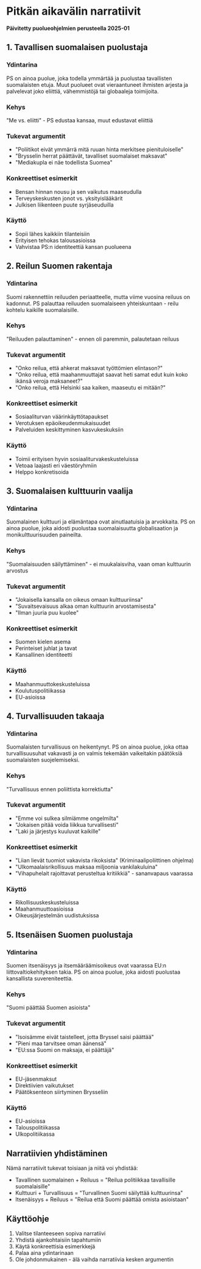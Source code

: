 # Pitkän aikavälin narratiivit

**Päivitetty puolueohjelmien perusteella 2025-01**

## 1. Tavallisen suomalaisen puolustaja

### Ydintarina
PS on ainoa puolue, joka todella ymmärtää ja puolustaa tavallisten suomalaisten etuja. Muut puolueet ovat 
vieraantuneet ihmisten arjesta ja palvelevat joko eliittiä, vähemmistöjä tai globaaleja toimijoita.

### Kehys
"Me vs. eliitti" - PS edustaa kansaa, muut edustavat eliittiä

### Tukevat argumentit
- "Poliitikot eivät ymmärrä mitä ruuan hinta merkitsee pienituloiselle"
- "Brysselin herrat päättävät, tavalliset suomalaiset maksavat"
- "Mediakupla ei näe todellista Suomea"

### Konkreettiset esimerkit
- Bensan hinnan nousu ja sen vaikutus maaseudulla
- Terveyskeskusten jonot vs. yksityislääkärit
- Julkisen liikenteen puute syrjäseuduilla

### Käyttö
- Sopii lähes kaikkiin tilanteisiin
- Erityisen tehokas talousasioissa
- Vahvistaa PS:n identiteettiä kansan puolueena

## 2. Reilun Suomen rakentaja

### Ydintarina
Suomi rakennettiin reiluuden periaatteelle, mutta viime vuosina reiluus on kadonnut. PS palauttaa reiluuden 
suomalaiseen yhteiskuntaan - reilu kohtelu kaikille suomalaisille.

### Kehys
"Reiluuden palauttaminen" - ennen oli paremmin, palautetaan reiluus

### Tukevat argumentit
- "Onko reilua, että ahkerat maksavat työttömien elintason?"
- "Onko reilua, että maahanmuuttajat saavat heti samat edut kuin koko ikänsä veroja maksaneet?"
- "Onko reilua, että Helsinki saa kaiken, maaseutu ei mitään?"

### Konkreettiset esimerkit
- Sosiaaliturvan väärinkäyttötapaukset
- Verotuksen epäoikeudenmukaisuudet
- Palveluiden keskittyminen kasvukeskuksiin

### Käyttö
- Toimii erityisen hyvin sosiaaliturvakeskusteluissa
- Vetoaa laajasti eri väestöryhmiin
- Helppo konkretisoida

## 3. Suomalaisen kulttuurin vaalija

### Ydintarina
Suomalainen kulttuuri ja elämäntapa ovat ainutlaatuisia ja arvokkaita. PS on ainoa puolue, joka aidosti puolustaa 
suomalaisuutta globalisaation ja monikulttuurisuuden paineilta.

### Kehys
"Suomalaisuuden säilyttäminen" - ei muukalaisviha, vaan oman kulttuurin arvostus

### Tukevat argumentit
- "Jokaisella kansalla on oikeus omaan kulttuuriinsa"
- "Suvaitsevaisuus alkaa oman kulttuurin arvostamisesta"
- "Ilman juuria puu kuolee"

### Konkreettiset esimerkit
- Suomen kielen asema
- Perinteiset juhlat ja tavat
- Kansallinen identiteetti

### Käyttö
- Maahanmuuttokeskusteluissa
- Koulutuspolitiikassa
- EU-asioissa

## 4. Turvallisuuden takaaja

### Ydintarina
Suomalaisten turvallisuus on heikentynyt. PS on ainoa puolue, joka ottaa turvallisuusuhat vakavasti ja on valmis 
tekemään vaikeitakin päätöksiä suomalaisten suojelemiseksi.

### Kehys
"Turvallisuus ennen poliittista korrektiutta"

### Tukevat argumentit
- "Emme voi sulkea silmiämme ongelmilta"
- "Jokaisen pitää voida liikkua turvallisesti"
- "Laki ja järjestys kuuluvat kaikille"

### Konkreettiset esimerkit
- "Liian lievät tuomiot vakavista rikoksista" (Kriminaalipoliittinen ohjelma)
- "Ulkomaalaisrikollisuus maksaa miljoonia vankilakuluina"
- "Vihapuhelait rajoittavat perusteltua kritiikkiä" - sananvapaus vaarassa

### Käyttö
- Rikollisuuskeskusteluissa
- Maahanmuuttoasioissa
- Oikeusjärjestelmän uudistuksissa

## 5. Itsenäisen Suomen puolustaja

### Ydintarina
Suomen itsenäisyys ja itsemääräämisoikeus ovat vaarassa EU:n liittovaltiokehityksen takia. PS on ainoa puolue, joka 
aidosti puolustaa kansallista suvereniteettia.

### Kehys
"Suomi päättää Suomen asioista"

### Tukevat argumentit
- "Isoisämme eivät taistelleet, jotta Bryssel saisi päättää"
- "Pieni maa tarvitsee oman äänensä"
- "EU:ssa Suomi on maksaja, ei päättäjä"

### Konkreettiset esimerkit
- EU-jäsenmaksut
- Direktiivien vaikutukset
- Päätöksenteon siirtyminen Brysseliin

### Käyttö
- EU-asioissa
- Talouspolitiikassa
- Ulkopolitiikassa

## Narratiivien yhdistäminen

Nämä narratiivit tukevat toisiaan ja niitä voi yhdistää:
- Tavallinen suomalainen + Reiluus = "Reilua politiikkaa tavallisille suomalaisille"
- Kulttuuri + Turvallisuus = "Turvallinen Suomi säilyttää kulttuurinsa"
- Itsenäisyys + Reiluus = "Reilua että Suomi päättää omista asioistaan"

## Käyttöohje

1. Valitse tilanteeseen sopiva narratiivi
2. Yhdistä ajankohtaisiin tapahtumiin
3. Käytä konkreettisia esimerkkejä
4. Palaa aina ydintarinaan
5. Ole johdonmukainen - älä vaihda narratiivia kesken argumentin